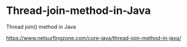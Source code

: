 # Thread-join-method-in-Java
Thread join() method in Java

https://www.netsurfingzone.com/core-java/thread-join-method-in-java/
